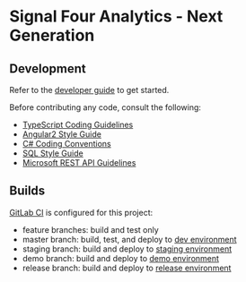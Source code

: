 # Signal Four Analytics - Next Generation

## Development

Refer to the [developer guide](https://geodevops.geoplan.ufl.edu/signal-four/S4-Analytics-Html5/wikis/developer-guide) to get started.

Before contributing any code, consult the following:
- [TypeScript Coding Guidelines](https://github.com/Microsoft/TypeScript/wiki/Coding-guidelines)
- [Angular2 Style Guide](https://angular.io/styleguide)
- [C# Coding Conventions](https://msdn.microsoft.com/en-us/library/ff926074.aspx)
- [SQL Style Guide](http://www.sqlstyle.guide/)
- [Microsoft REST API Guidelines](https://github.com/Microsoft/api-guidelines/blob/master/Guidelines.md)

## Builds

[GitLab CI](http://docs.gitlab.com/ce/ci/quick_start/README.html) is configured for this project:
- feature branches: build and test only
- master branch: build, test, and deploy to [dev environment](https://s4.geoplan.ufl.edu/analytics-html5-dev/)
- staging branch: build and deploy to [staging environment](https://s4.geoplan.ufl.edu/analytics-html5-staging/)
- demo branch: build and deploy to [demo environment](https://s4.geoplan.ufl.edu/analytics-html5-demo/)
- release branch: build and deploy to [release environment](https://s4.geoplan.ufl.edu/analytics-html5/)
